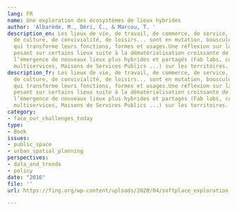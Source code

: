 ```yaml
---
lang: FR
name: Une exploration des écosystèmes de lieux hybrides
author: 'Albarède, M., Déri, C., & Marcou, T. '
description_en: Les lieux de vie, de travail, de commerce, de service, d’éducation,
  de culture, de convivialité, de loisirs... sont en mutation, bousculés par le numérique,
  qui transforme leurs fonctions, formes et usages.Une réflexion sur la menace d'obsolescence
  pesant sur certains lieux suite à la dématérialisation croissante de services et
  l’émergence de nouveaux lieux plus hybrides et partagés (Fab labs, coworking, commerces
  multiservices, Maisons de Services Publics ...) sur les territoires.
description_fr: Les lieux de vie, de travail, de commerce, de service, d’éducation,
  de culture, de convivialité, de loisirs... sont en mutation, bousculés par le numérique,
  qui transforme leurs fonctions, formes et usages.Une réflexion sur la menace d'obsolescence
  pesant sur certains lieux suite à la dématérialisation croissante de services et
  l’émergence de nouveaux lieux plus hybrides et partagés (Fab labs, coworking, commerces
  multiservices, Maisons de Services Publics ...) sur les territoires.
category:
- face_our_challenges_today
type:
- Book
issues:
- public_space
- urban_spatial_planning
perspectives:
- data_and_trends
- policy
date: "2016"
file: ''
url: https://fing.org/wp-content/uploads/2020/04/softplace_exploration_ecosystemes_lieux_hybrides.pdf

---
```

